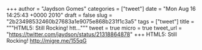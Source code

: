 
+++
author = "Jaydson Gomes"
categories = ["tweet"]
date = "Mon Aug 16 14:25:43 +0000 2010"
draft = false
slug = "2b23498532460b27683a1e9075e868b231f1c3a5"
tags = ["tweet"]
title = """HTML5: Still Rocking! htt..."""
tweet = true
micro = true
tweet_url = "https://twitter.com/jaydson/status/21318864878"
+++
HTML5: Still Rocking! http://migre.me/155qG
